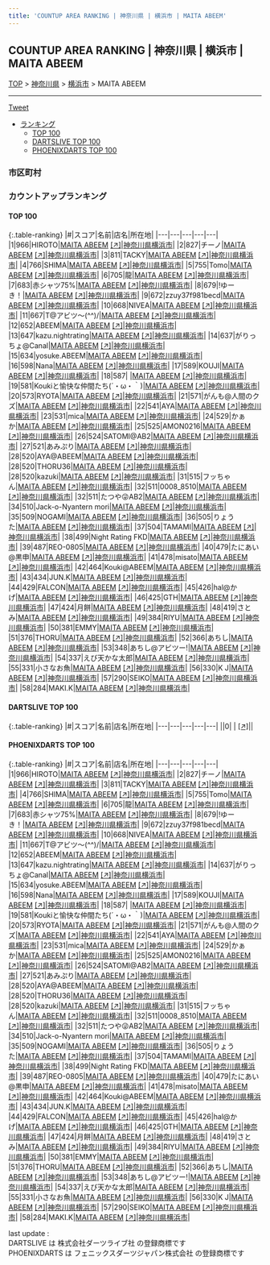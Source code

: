 ```yaml
---
title: 'COUNTUP AREA RANKING | 神奈川県 | 横浜市 | MAITA ABEEM'
---
```

## COUNTUP AREA RANKING | 神奈川県 | 横浜市 | MAITA ABEEM

[TOP](/darts/rank/) > [神奈川県](/darts/rank/神奈川県/) > [横浜市](/darts/rank/神奈川県/横浜市/) > MAITA ABEEM

___

<a href="https://twitter.com/share?ref_src=twsrc%5Etfw" data-text="COUNTUP AREA RANKING | 神奈川県横浜市MAITA ABEEM" class="twitter-share-button" data-hashtags="DARTSLIVE,PHOENIXDARTS,darts,ダーツ" data-show-count="false">Tweet</a>

* [ランキング](#カウントアップランキング)
    * [TOP 100](#top-100)
    * [DARTSLIVE TOP 100](#dartslive-top-100)
    * [PHOENIXDARTS TOP 100](#phoenixdarts-top-100)

### 市区町村

<ul>

</ul>

### カウントアップランキング

#### TOP 100



{:.table-ranking}
|#|スコア|名前|店名|所在地|
|---|---|---|---|---|
|1|966|<span class="rank-name-pd">HIROTO</span>|<a href="/darts/rank/shops/84461.html">MAITA ABEEM</a> <a href="https://vs.phoenixdarts.com/jp/shop/shopDetailInfo/s_84461?s_seq=84461">[↗]</a>|<a href="/darts/rank/神奈川県/横浜市">神奈川県横浜市</a>|
|2|827|<span class="rank-name-pd">チーノ</span>|<a href="/darts/rank/shops/84461.html">MAITA ABEEM</a> <a href="https://vs.phoenixdarts.com/jp/shop/shopDetailInfo/s_84461?s_seq=84461">[↗]</a>|<a href="/darts/rank/神奈川県/横浜市">神奈川県横浜市</a>|
|3|811|<span class="rank-name-pd">TACKY</span>|<a href="/darts/rank/shops/84461.html">MAITA ABEEM</a> <a href="https://vs.phoenixdarts.com/jp/shop/shopDetailInfo/s_84461?s_seq=84461">[↗]</a>|<a href="/darts/rank/神奈川県/横浜市">神奈川県横浜市</a>|
|4|766|<span class="rank-name-pd">SHIMA</span>|<a href="/darts/rank/shops/84461.html">MAITA ABEEM</a> <a href="https://vs.phoenixdarts.com/jp/shop/shopDetailInfo/s_84461?s_seq=84461">[↗]</a>|<a href="/darts/rank/神奈川県/横浜市">神奈川県横浜市</a>|
|5|755|<span class="rank-name-pd">Tomo</span>|<a href="/darts/rank/shops/84461.html">MAITA ABEEM</a> <a href="https://vs.phoenixdarts.com/jp/shop/shopDetailInfo/s_84461?s_seq=84461">[↗]</a>|<a href="/darts/rank/神奈川県/横浜市">神奈川県横浜市</a>|
|6|705|<span class="rank-name-pd">龍</span>|<a href="/darts/rank/shops/84461.html">MAITA ABEEM</a> <a href="https://vs.phoenixdarts.com/jp/shop/shopDetailInfo/s_84461?s_seq=84461">[↗]</a>|<a href="/darts/rank/神奈川県/横浜市">神奈川県横浜市</a>|
|7|683|<span class="rank-name-pd">赤シャツ75%</span>|<a href="/darts/rank/shops/84461.html">MAITA ABEEM</a> <a href="https://vs.phoenixdarts.com/jp/shop/shopDetailInfo/s_84461?s_seq=84461">[↗]</a>|<a href="/darts/rank/神奈川県/横浜市">神奈川県横浜市</a>|
|8|679|<span class="rank-name-pd">!ゆーき！</span>|<a href="/darts/rank/shops/84461.html">MAITA ABEEM</a> <a href="https://vs.phoenixdarts.com/jp/shop/shopDetailInfo/s_84461?s_seq=84461">[↗]</a>|<a href="/darts/rank/神奈川県/横浜市">神奈川県横浜市</a>|
|9|672|<span class="rank-name-pd">zzuy37f981becd</span>|<a href="/darts/rank/shops/84461.html">MAITA ABEEM</a> <a href="https://vs.phoenixdarts.com/jp/shop/shopDetailInfo/s_84461?s_seq=84461">[↗]</a>|<a href="/darts/rank/神奈川県/横浜市">神奈川県横浜市</a>|
|10|668|<span class="rank-name-pd">NIVEA</span>|<a href="/darts/rank/shops/84461.html">MAITA ABEEM</a> <a href="https://vs.phoenixdarts.com/jp/shop/shopDetailInfo/s_84461?s_seq=84461">[↗]</a>|<a href="/darts/rank/神奈川県/横浜市">神奈川県横浜市</a>|
|11|667|<span class="rank-name-pd">T@アビツ～(^^)/</span>|<a href="/darts/rank/shops/84461.html">MAITA ABEEM</a> <a href="https://vs.phoenixdarts.com/jp/shop/shopDetailInfo/s_84461?s_seq=84461">[↗]</a>|<a href="/darts/rank/神奈川県/横浜市">神奈川県横浜市</a>|
|12|652|<span class="rank-name-pd">ABEEM</span>|<a href="/darts/rank/shops/84461.html">MAITA ABEEM</a> <a href="https://vs.phoenixdarts.com/jp/shop/shopDetailInfo/s_84461?s_seq=84461">[↗]</a>|<a href="/darts/rank/神奈川県/横浜市">神奈川県横浜市</a>|
|13|647|<span class="rank-name-pd">kazu.nightrating</span>|<a href="/darts/rank/shops/84461.html">MAITA ABEEM</a> <a href="https://vs.phoenixdarts.com/jp/shop/shopDetailInfo/s_84461?s_seq=84461">[↗]</a>|<a href="/darts/rank/神奈川県/横浜市">神奈川県横浜市</a>|
|14|637|<span class="rank-name-pd">がりっちょ@Canal</span>|<a href="/darts/rank/shops/84461.html">MAITA ABEEM</a> <a href="https://vs.phoenixdarts.com/jp/shop/shopDetailInfo/s_84461?s_seq=84461">[↗]</a>|<a href="/darts/rank/神奈川県/横浜市">神奈川県横浜市</a>|
|15|634|<span class="rank-name-pd">yosuke.ABEEM</span>|<a href="/darts/rank/shops/84461.html">MAITA ABEEM</a> <a href="https://vs.phoenixdarts.com/jp/shop/shopDetailInfo/s_84461?s_seq=84461">[↗]</a>|<a href="/darts/rank/神奈川県/横浜市">神奈川県横浜市</a>|
|16|598|<span class="rank-name-pd">Nana</span>|<a href="/darts/rank/shops/84461.html">MAITA ABEEM</a> <a href="https://vs.phoenixdarts.com/jp/shop/shopDetailInfo/s_84461?s_seq=84461">[↗]</a>|<a href="/darts/rank/神奈川県/横浜市">神奈川県横浜市</a>|
|17|589|<span class="rank-name-pd">KOUJI</span>|<a href="/darts/rank/shops/84461.html">MAITA ABEEM</a> <a href="https://vs.phoenixdarts.com/jp/shop/shopDetailInfo/s_84461?s_seq=84461">[↗]</a>|<a href="/darts/rank/神奈川県/横浜市">神奈川県横浜市</a>|
|18|587|<span class="rank-name-pd">  </span>|<a href="/darts/rank/shops/84461.html">MAITA ABEEM</a> <a href="https://vs.phoenixdarts.com/jp/shop/shopDetailInfo/s_84461?s_seq=84461">[↗]</a>|<a href="/darts/rank/神奈川県/横浜市">神奈川県横浜市</a>|
|19|581|<span class="rank-name-pd">Koukiと愉快な仲間たち(´・ω・｀)</span>|<a href="/darts/rank/shops/84461.html">MAITA ABEEM</a> <a href="https://vs.phoenixdarts.com/jp/shop/shopDetailInfo/s_84461?s_seq=84461">[↗]</a>|<a href="/darts/rank/神奈川県/横浜市">神奈川県横浜市</a>|
|20|573|<span class="rank-name-pd">RYOTA</span>|<a href="/darts/rank/shops/84461.html">MAITA ABEEM</a> <a href="https://vs.phoenixdarts.com/jp/shop/shopDetailInfo/s_84461?s_seq=84461">[↗]</a>|<a href="/darts/rank/神奈川県/横浜市">神奈川県横浜市</a>|
|21|571|<span class="rank-name-pd">がんも@人間のクズ</span>|<a href="/darts/rank/shops/84461.html">MAITA ABEEM</a> <a href="https://vs.phoenixdarts.com/jp/shop/shopDetailInfo/s_84461?s_seq=84461">[↗]</a>|<a href="/darts/rank/神奈川県/横浜市">神奈川県横浜市</a>|
|22|541|<span class="rank-name-pd">AYA</span>|<a href="/darts/rank/shops/84461.html">MAITA ABEEM</a> <a href="https://vs.phoenixdarts.com/jp/shop/shopDetailInfo/s_84461?s_seq=84461">[↗]</a>|<a href="/darts/rank/神奈川県/横浜市">神奈川県横浜市</a>|
|23|531|<span class="rank-name-pd">mica</span>|<a href="/darts/rank/shops/84461.html">MAITA ABEEM</a> <a href="https://vs.phoenixdarts.com/jp/shop/shopDetailInfo/s_84461?s_seq=84461">[↗]</a>|<a href="/darts/rank/神奈川県/横浜市">神奈川県横浜市</a>|
|24|529|<span class="rank-name-pd">かぁか</span>|<a href="/darts/rank/shops/84461.html">MAITA ABEEM</a> <a href="https://vs.phoenixdarts.com/jp/shop/shopDetailInfo/s_84461?s_seq=84461">[↗]</a>|<a href="/darts/rank/神奈川県/横浜市">神奈川県横浜市</a>|
|25|525|<span class="rank-name-pd">AMON0216</span>|<a href="/darts/rank/shops/84461.html">MAITA ABEEM</a> <a href="https://vs.phoenixdarts.com/jp/shop/shopDetailInfo/s_84461?s_seq=84461">[↗]</a>|<a href="/darts/rank/神奈川県/横浜市">神奈川県横浜市</a>|
|26|524|<span class="rank-name-pd">SATOMI@AB2</span>|<a href="/darts/rank/shops/84461.html">MAITA ABEEM</a> <a href="https://vs.phoenixdarts.com/jp/shop/shopDetailInfo/s_84461?s_seq=84461">[↗]</a>|<a href="/darts/rank/神奈川県/横浜市">神奈川県横浜市</a>|
|27|521|<span class="rank-name-pd">あみぷり</span>|<a href="/darts/rank/shops/84461.html">MAITA ABEEM</a> <a href="https://vs.phoenixdarts.com/jp/shop/shopDetailInfo/s_84461?s_seq=84461">[↗]</a>|<a href="/darts/rank/神奈川県/横浜市">神奈川県横浜市</a>|
|28|520|<span class="rank-name-pd">AYA@ABEEM</span>|<a href="/darts/rank/shops/84461.html">MAITA ABEEM</a> <a href="https://vs.phoenixdarts.com/jp/shop/shopDetailInfo/s_84461?s_seq=84461">[↗]</a>|<a href="/darts/rank/神奈川県/横浜市">神奈川県横浜市</a>|
|28|520|<span class="rank-name-pd">THORU36</span>|<a href="/darts/rank/shops/84461.html">MAITA ABEEM</a> <a href="https://vs.phoenixdarts.com/jp/shop/shopDetailInfo/s_84461?s_seq=84461">[↗]</a>|<a href="/darts/rank/神奈川県/横浜市">神奈川県横浜市</a>|
|28|520|<span class="rank-name-pd">kazuki</span>|<a href="/darts/rank/shops/84461.html">MAITA ABEEM</a> <a href="https://vs.phoenixdarts.com/jp/shop/shopDetailInfo/s_84461?s_seq=84461">[↗]</a>|<a href="/darts/rank/神奈川県/横浜市">神奈川県横浜市</a>|
|31|515|<span class="rank-name-pd">フッちゃん</span>|<a href="/darts/rank/shops/84461.html">MAITA ABEEM</a> <a href="https://vs.phoenixdarts.com/jp/shop/shopDetailInfo/s_84461?s_seq=84461">[↗]</a>|<a href="/darts/rank/神奈川県/横浜市">神奈川県横浜市</a>|
|32|511|<span class="rank-name-pd">0008_8510</span>|<a href="/darts/rank/shops/84461.html">MAITA ABEEM</a> <a href="https://vs.phoenixdarts.com/jp/shop/shopDetailInfo/s_84461?s_seq=84461">[↗]</a>|<a href="/darts/rank/神奈川県/横浜市">神奈川県横浜市</a>|
|32|511|<span class="rank-name-pd">たつや😜AB2</span>|<a href="/darts/rank/shops/84461.html">MAITA ABEEM</a> <a href="https://vs.phoenixdarts.com/jp/shop/shopDetailInfo/s_84461?s_seq=84461">[↗]</a>|<a href="/darts/rank/神奈川県/横浜市">神奈川県横浜市</a>|
|34|510|<span class="rank-name-pd">Jack-o-Nyantern mori</span>|<a href="/darts/rank/shops/84461.html">MAITA ABEEM</a> <a href="https://vs.phoenixdarts.com/jp/shop/shopDetailInfo/s_84461?s_seq=84461">[↗]</a>|<a href="/darts/rank/神奈川県/横浜市">神奈川県横浜市</a>|
|35|509|<span class="rank-name-pd">NOGAMI</span>|<a href="/darts/rank/shops/84461.html">MAITA ABEEM</a> <a href="https://vs.phoenixdarts.com/jp/shop/shopDetailInfo/s_84461?s_seq=84461">[↗]</a>|<a href="/darts/rank/神奈川県/横浜市">神奈川県横浜市</a>|
|36|505|<span class="rank-name-pd">りょうた</span>|<a href="/darts/rank/shops/84461.html">MAITA ABEEM</a> <a href="https://vs.phoenixdarts.com/jp/shop/shopDetailInfo/s_84461?s_seq=84461">[↗]</a>|<a href="/darts/rank/神奈川県/横浜市">神奈川県横浜市</a>|
|37|504|<span class="rank-name-pd">TAMAMI</span>|<a href="/darts/rank/shops/84461.html">MAITA ABEEM</a> <a href="https://vs.phoenixdarts.com/jp/shop/shopDetailInfo/s_84461?s_seq=84461">[↗]</a>|<a href="/darts/rank/神奈川県/横浜市">神奈川県横浜市</a>|
|38|499|<span class="rank-name-pd">Night Rating FKD</span>|<a href="/darts/rank/shops/84461.html">MAITA ABEEM</a> <a href="https://vs.phoenixdarts.com/jp/shop/shopDetailInfo/s_84461?s_seq=84461">[↗]</a>|<a href="/darts/rank/神奈川県/横浜市">神奈川県横浜市</a>|
|39|487|<span class="rank-name-pd">REO-0805</span>|<a href="/darts/rank/shops/84461.html">MAITA ABEEM</a> <a href="https://vs.phoenixdarts.com/jp/shop/shopDetailInfo/s_84461?s_seq=84461">[↗]</a>|<a href="/darts/rank/神奈川県/横浜市">神奈川県横浜市</a>|
|40|479|<span class="rank-name-pd">たにあい@黒申</span>|<a href="/darts/rank/shops/84461.html">MAITA ABEEM</a> <a href="https://vs.phoenixdarts.com/jp/shop/shopDetailInfo/s_84461?s_seq=84461">[↗]</a>|<a href="/darts/rank/神奈川県/横浜市">神奈川県横浜市</a>|
|41|478|<span class="rank-name-pd">misato</span>|<a href="/darts/rank/shops/84461.html">MAITA ABEEM</a> <a href="https://vs.phoenixdarts.com/jp/shop/shopDetailInfo/s_84461?s_seq=84461">[↗]</a>|<a href="/darts/rank/神奈川県/横浜市">神奈川県横浜市</a>|
|42|464|<span class="rank-name-pd">Kouki@ABEEM</span>|<a href="/darts/rank/shops/84461.html">MAITA ABEEM</a> <a href="https://vs.phoenixdarts.com/jp/shop/shopDetailInfo/s_84461?s_seq=84461">[↗]</a>|<a href="/darts/rank/神奈川県/横浜市">神奈川県横浜市</a>|
|43|434|<span class="rank-name-pd">JUN.K</span>|<a href="/darts/rank/shops/84461.html">MAITA ABEEM</a> <a href="https://vs.phoenixdarts.com/jp/shop/shopDetailInfo/s_84461?s_seq=84461">[↗]</a>|<a href="/darts/rank/神奈川県/横浜市">神奈川県横浜市</a>|
|44|429|<span class="rank-name-pd">FALCON</span>|<a href="/darts/rank/shops/84461.html">MAITA ABEEM</a> <a href="https://vs.phoenixdarts.com/jp/shop/shopDetailInfo/s_84461?s_seq=84461">[↗]</a>|<a href="/darts/rank/神奈川県/横浜市">神奈川県横浜市</a>|
|45|426|<span class="rank-name-pd">hal@かげ</span>|<a href="/darts/rank/shops/84461.html">MAITA ABEEM</a> <a href="https://vs.phoenixdarts.com/jp/shop/shopDetailInfo/s_84461?s_seq=84461">[↗]</a>|<a href="/darts/rank/神奈川県/横浜市">神奈川県横浜市</a>|
|46|425|<span class="rank-name-pd">GTH</span>|<a href="/darts/rank/shops/84461.html">MAITA ABEEM</a> <a href="https://vs.phoenixdarts.com/jp/shop/shopDetailInfo/s_84461?s_seq=84461">[↗]</a>|<a href="/darts/rank/神奈川県/横浜市">神奈川県横浜市</a>|
|47|424|<span class="rank-name-pd">月餅</span>|<a href="/darts/rank/shops/84461.html">MAITA ABEEM</a> <a href="https://vs.phoenixdarts.com/jp/shop/shopDetailInfo/s_84461?s_seq=84461">[↗]</a>|<a href="/darts/rank/神奈川県/横浜市">神奈川県横浜市</a>|
|48|419|<span class="rank-name-pd">さとみ</span>|<a href="/darts/rank/shops/84461.html">MAITA ABEEM</a> <a href="https://vs.phoenixdarts.com/jp/shop/shopDetailInfo/s_84461?s_seq=84461">[↗]</a>|<a href="/darts/rank/神奈川県/横浜市">神奈川県横浜市</a>|
|49|384|<span class="rank-name-pd">RIYU</span>|<a href="/darts/rank/shops/84461.html">MAITA ABEEM</a> <a href="https://vs.phoenixdarts.com/jp/shop/shopDetailInfo/s_84461?s_seq=84461">[↗]</a>|<a href="/darts/rank/神奈川県/横浜市">神奈川県横浜市</a>|
|50|381|<span class="rank-name-pd">EMMY</span>|<a href="/darts/rank/shops/84461.html">MAITA ABEEM</a> <a href="https://vs.phoenixdarts.com/jp/shop/shopDetailInfo/s_84461?s_seq=84461">[↗]</a>|<a href="/darts/rank/神奈川県/横浜市">神奈川県横浜市</a>|
|51|376|<span class="rank-name-pd">THORU</span>|<a href="/darts/rank/shops/84461.html">MAITA ABEEM</a> <a href="https://vs.phoenixdarts.com/jp/shop/shopDetailInfo/s_84461?s_seq=84461">[↗]</a>|<a href="/darts/rank/神奈川県/横浜市">神奈川県横浜市</a>|
|52|366|<span class="rank-name-pd">あちし</span>|<a href="/darts/rank/shops/84461.html">MAITA ABEEM</a> <a href="https://vs.phoenixdarts.com/jp/shop/shopDetailInfo/s_84461?s_seq=84461">[↗]</a>|<a href="/darts/rank/神奈川県/横浜市">神奈川県横浜市</a>|
|53|348|<span class="rank-name-pd">あちし@アビツー!</span>|<a href="/darts/rank/shops/84461.html">MAITA ABEEM</a> <a href="https://vs.phoenixdarts.com/jp/shop/shopDetailInfo/s_84461?s_seq=84461">[↗]</a>|<a href="/darts/rank/神奈川県/横浜市">神奈川県横浜市</a>|
|54|337|<span class="rank-name-pd">えび天かな太郎</span>|<a href="/darts/rank/shops/84461.html">MAITA ABEEM</a> <a href="https://vs.phoenixdarts.com/jp/shop/shopDetailInfo/s_84461?s_seq=84461">[↗]</a>|<a href="/darts/rank/神奈川県/横浜市">神奈川県横浜市</a>|
|55|331|<span class="rank-name-pd">小さなお魚</span>|<a href="/darts/rank/shops/84461.html">MAITA ABEEM</a> <a href="https://vs.phoenixdarts.com/jp/shop/shopDetailInfo/s_84461?s_seq=84461">[↗]</a>|<a href="/darts/rank/神奈川県/横浜市">神奈川県横浜市</a>|
|56|330|<span class="rank-name-pd">K J</span>|<a href="/darts/rank/shops/84461.html">MAITA ABEEM</a> <a href="https://vs.phoenixdarts.com/jp/shop/shopDetailInfo/s_84461?s_seq=84461">[↗]</a>|<a href="/darts/rank/神奈川県/横浜市">神奈川県横浜市</a>|
|57|290|<span class="rank-name-pd">SEIKO</span>|<a href="/darts/rank/shops/84461.html">MAITA ABEEM</a> <a href="https://vs.phoenixdarts.com/jp/shop/shopDetailInfo/s_84461?s_seq=84461">[↗]</a>|<a href="/darts/rank/神奈川県/横浜市">神奈川県横浜市</a>|
|58|284|<span class="rank-name-pd">MAKI.K</span>|<a href="/darts/rank/shops/84461.html">MAITA ABEEM</a> <a href="https://vs.phoenixdarts.com/jp/shop/shopDetailInfo/s_84461?s_seq=84461">[↗]</a>|<a href="/darts/rank/神奈川県/横浜市">神奈川県横浜市</a>|


#### DARTSLIVE TOP 100



{:.table-ranking}
|#|スコア|名前|店名|所在地|
|---|---|---|---|---|
||0|<span class="rank-name-dl"> </span>|<a href="/darts/rank/shops/.html"></a> <a href="">[↗]</a>|<a href="/darts/rank//"></a>|


#### PHOENIXDARTS TOP 100



{:.table-ranking}
|#|スコア|名前|店名|所在地|
|---|---|---|---|---|
|1|966|<span class="rank-name-pd">HIROTO</span>|<a href="/darts/rank/shops/84461.html">MAITA ABEEM</a> <a href="https://vs.phoenixdarts.com/jp/shop/shopDetailInfo/s_84461?s_seq=84461">[↗]</a>|<a href="/darts/rank/神奈川県/横浜市">神奈川県横浜市</a>|
|2|827|<span class="rank-name-pd">チーノ</span>|<a href="/darts/rank/shops/84461.html">MAITA ABEEM</a> <a href="https://vs.phoenixdarts.com/jp/shop/shopDetailInfo/s_84461?s_seq=84461">[↗]</a>|<a href="/darts/rank/神奈川県/横浜市">神奈川県横浜市</a>|
|3|811|<span class="rank-name-pd">TACKY</span>|<a href="/darts/rank/shops/84461.html">MAITA ABEEM</a> <a href="https://vs.phoenixdarts.com/jp/shop/shopDetailInfo/s_84461?s_seq=84461">[↗]</a>|<a href="/darts/rank/神奈川県/横浜市">神奈川県横浜市</a>|
|4|766|<span class="rank-name-pd">SHIMA</span>|<a href="/darts/rank/shops/84461.html">MAITA ABEEM</a> <a href="https://vs.phoenixdarts.com/jp/shop/shopDetailInfo/s_84461?s_seq=84461">[↗]</a>|<a href="/darts/rank/神奈川県/横浜市">神奈川県横浜市</a>|
|5|755|<span class="rank-name-pd">Tomo</span>|<a href="/darts/rank/shops/84461.html">MAITA ABEEM</a> <a href="https://vs.phoenixdarts.com/jp/shop/shopDetailInfo/s_84461?s_seq=84461">[↗]</a>|<a href="/darts/rank/神奈川県/横浜市">神奈川県横浜市</a>|
|6|705|<span class="rank-name-pd">龍</span>|<a href="/darts/rank/shops/84461.html">MAITA ABEEM</a> <a href="https://vs.phoenixdarts.com/jp/shop/shopDetailInfo/s_84461?s_seq=84461">[↗]</a>|<a href="/darts/rank/神奈川県/横浜市">神奈川県横浜市</a>|
|7|683|<span class="rank-name-pd">赤シャツ75%</span>|<a href="/darts/rank/shops/84461.html">MAITA ABEEM</a> <a href="https://vs.phoenixdarts.com/jp/shop/shopDetailInfo/s_84461?s_seq=84461">[↗]</a>|<a href="/darts/rank/神奈川県/横浜市">神奈川県横浜市</a>|
|8|679|<span class="rank-name-pd">!ゆーき！</span>|<a href="/darts/rank/shops/84461.html">MAITA ABEEM</a> <a href="https://vs.phoenixdarts.com/jp/shop/shopDetailInfo/s_84461?s_seq=84461">[↗]</a>|<a href="/darts/rank/神奈川県/横浜市">神奈川県横浜市</a>|
|9|672|<span class="rank-name-pd">zzuy37f981becd</span>|<a href="/darts/rank/shops/84461.html">MAITA ABEEM</a> <a href="https://vs.phoenixdarts.com/jp/shop/shopDetailInfo/s_84461?s_seq=84461">[↗]</a>|<a href="/darts/rank/神奈川県/横浜市">神奈川県横浜市</a>|
|10|668|<span class="rank-name-pd">NIVEA</span>|<a href="/darts/rank/shops/84461.html">MAITA ABEEM</a> <a href="https://vs.phoenixdarts.com/jp/shop/shopDetailInfo/s_84461?s_seq=84461">[↗]</a>|<a href="/darts/rank/神奈川県/横浜市">神奈川県横浜市</a>|
|11|667|<span class="rank-name-pd">T@アビツ～(^^)/</span>|<a href="/darts/rank/shops/84461.html">MAITA ABEEM</a> <a href="https://vs.phoenixdarts.com/jp/shop/shopDetailInfo/s_84461?s_seq=84461">[↗]</a>|<a href="/darts/rank/神奈川県/横浜市">神奈川県横浜市</a>|
|12|652|<span class="rank-name-pd">ABEEM</span>|<a href="/darts/rank/shops/84461.html">MAITA ABEEM</a> <a href="https://vs.phoenixdarts.com/jp/shop/shopDetailInfo/s_84461?s_seq=84461">[↗]</a>|<a href="/darts/rank/神奈川県/横浜市">神奈川県横浜市</a>|
|13|647|<span class="rank-name-pd">kazu.nightrating</span>|<a href="/darts/rank/shops/84461.html">MAITA ABEEM</a> <a href="https://vs.phoenixdarts.com/jp/shop/shopDetailInfo/s_84461?s_seq=84461">[↗]</a>|<a href="/darts/rank/神奈川県/横浜市">神奈川県横浜市</a>|
|14|637|<span class="rank-name-pd">がりっちょ@Canal</span>|<a href="/darts/rank/shops/84461.html">MAITA ABEEM</a> <a href="https://vs.phoenixdarts.com/jp/shop/shopDetailInfo/s_84461?s_seq=84461">[↗]</a>|<a href="/darts/rank/神奈川県/横浜市">神奈川県横浜市</a>|
|15|634|<span class="rank-name-pd">yosuke.ABEEM</span>|<a href="/darts/rank/shops/84461.html">MAITA ABEEM</a> <a href="https://vs.phoenixdarts.com/jp/shop/shopDetailInfo/s_84461?s_seq=84461">[↗]</a>|<a href="/darts/rank/神奈川県/横浜市">神奈川県横浜市</a>|
|16|598|<span class="rank-name-pd">Nana</span>|<a href="/darts/rank/shops/84461.html">MAITA ABEEM</a> <a href="https://vs.phoenixdarts.com/jp/shop/shopDetailInfo/s_84461?s_seq=84461">[↗]</a>|<a href="/darts/rank/神奈川県/横浜市">神奈川県横浜市</a>|
|17|589|<span class="rank-name-pd">KOUJI</span>|<a href="/darts/rank/shops/84461.html">MAITA ABEEM</a> <a href="https://vs.phoenixdarts.com/jp/shop/shopDetailInfo/s_84461?s_seq=84461">[↗]</a>|<a href="/darts/rank/神奈川県/横浜市">神奈川県横浜市</a>|
|18|587|<span class="rank-name-pd">  </span>|<a href="/darts/rank/shops/84461.html">MAITA ABEEM</a> <a href="https://vs.phoenixdarts.com/jp/shop/shopDetailInfo/s_84461?s_seq=84461">[↗]</a>|<a href="/darts/rank/神奈川県/横浜市">神奈川県横浜市</a>|
|19|581|<span class="rank-name-pd">Koukiと愉快な仲間たち(´・ω・｀)</span>|<a href="/darts/rank/shops/84461.html">MAITA ABEEM</a> <a href="https://vs.phoenixdarts.com/jp/shop/shopDetailInfo/s_84461?s_seq=84461">[↗]</a>|<a href="/darts/rank/神奈川県/横浜市">神奈川県横浜市</a>|
|20|573|<span class="rank-name-pd">RYOTA</span>|<a href="/darts/rank/shops/84461.html">MAITA ABEEM</a> <a href="https://vs.phoenixdarts.com/jp/shop/shopDetailInfo/s_84461?s_seq=84461">[↗]</a>|<a href="/darts/rank/神奈川県/横浜市">神奈川県横浜市</a>|
|21|571|<span class="rank-name-pd">がんも@人間のクズ</span>|<a href="/darts/rank/shops/84461.html">MAITA ABEEM</a> <a href="https://vs.phoenixdarts.com/jp/shop/shopDetailInfo/s_84461?s_seq=84461">[↗]</a>|<a href="/darts/rank/神奈川県/横浜市">神奈川県横浜市</a>|
|22|541|<span class="rank-name-pd">AYA</span>|<a href="/darts/rank/shops/84461.html">MAITA ABEEM</a> <a href="https://vs.phoenixdarts.com/jp/shop/shopDetailInfo/s_84461?s_seq=84461">[↗]</a>|<a href="/darts/rank/神奈川県/横浜市">神奈川県横浜市</a>|
|23|531|<span class="rank-name-pd">mica</span>|<a href="/darts/rank/shops/84461.html">MAITA ABEEM</a> <a href="https://vs.phoenixdarts.com/jp/shop/shopDetailInfo/s_84461?s_seq=84461">[↗]</a>|<a href="/darts/rank/神奈川県/横浜市">神奈川県横浜市</a>|
|24|529|<span class="rank-name-pd">かぁか</span>|<a href="/darts/rank/shops/84461.html">MAITA ABEEM</a> <a href="https://vs.phoenixdarts.com/jp/shop/shopDetailInfo/s_84461?s_seq=84461">[↗]</a>|<a href="/darts/rank/神奈川県/横浜市">神奈川県横浜市</a>|
|25|525|<span class="rank-name-pd">AMON0216</span>|<a href="/darts/rank/shops/84461.html">MAITA ABEEM</a> <a href="https://vs.phoenixdarts.com/jp/shop/shopDetailInfo/s_84461?s_seq=84461">[↗]</a>|<a href="/darts/rank/神奈川県/横浜市">神奈川県横浜市</a>|
|26|524|<span class="rank-name-pd">SATOMI@AB2</span>|<a href="/darts/rank/shops/84461.html">MAITA ABEEM</a> <a href="https://vs.phoenixdarts.com/jp/shop/shopDetailInfo/s_84461?s_seq=84461">[↗]</a>|<a href="/darts/rank/神奈川県/横浜市">神奈川県横浜市</a>|
|27|521|<span class="rank-name-pd">あみぷり</span>|<a href="/darts/rank/shops/84461.html">MAITA ABEEM</a> <a href="https://vs.phoenixdarts.com/jp/shop/shopDetailInfo/s_84461?s_seq=84461">[↗]</a>|<a href="/darts/rank/神奈川県/横浜市">神奈川県横浜市</a>|
|28|520|<span class="rank-name-pd">AYA@ABEEM</span>|<a href="/darts/rank/shops/84461.html">MAITA ABEEM</a> <a href="https://vs.phoenixdarts.com/jp/shop/shopDetailInfo/s_84461?s_seq=84461">[↗]</a>|<a href="/darts/rank/神奈川県/横浜市">神奈川県横浜市</a>|
|28|520|<span class="rank-name-pd">THORU36</span>|<a href="/darts/rank/shops/84461.html">MAITA ABEEM</a> <a href="https://vs.phoenixdarts.com/jp/shop/shopDetailInfo/s_84461?s_seq=84461">[↗]</a>|<a href="/darts/rank/神奈川県/横浜市">神奈川県横浜市</a>|
|28|520|<span class="rank-name-pd">kazuki</span>|<a href="/darts/rank/shops/84461.html">MAITA ABEEM</a> <a href="https://vs.phoenixdarts.com/jp/shop/shopDetailInfo/s_84461?s_seq=84461">[↗]</a>|<a href="/darts/rank/神奈川県/横浜市">神奈川県横浜市</a>|
|31|515|<span class="rank-name-pd">フッちゃん</span>|<a href="/darts/rank/shops/84461.html">MAITA ABEEM</a> <a href="https://vs.phoenixdarts.com/jp/shop/shopDetailInfo/s_84461?s_seq=84461">[↗]</a>|<a href="/darts/rank/神奈川県/横浜市">神奈川県横浜市</a>|
|32|511|<span class="rank-name-pd">0008_8510</span>|<a href="/darts/rank/shops/84461.html">MAITA ABEEM</a> <a href="https://vs.phoenixdarts.com/jp/shop/shopDetailInfo/s_84461?s_seq=84461">[↗]</a>|<a href="/darts/rank/神奈川県/横浜市">神奈川県横浜市</a>|
|32|511|<span class="rank-name-pd">たつや😜AB2</span>|<a href="/darts/rank/shops/84461.html">MAITA ABEEM</a> <a href="https://vs.phoenixdarts.com/jp/shop/shopDetailInfo/s_84461?s_seq=84461">[↗]</a>|<a href="/darts/rank/神奈川県/横浜市">神奈川県横浜市</a>|
|34|510|<span class="rank-name-pd">Jack-o-Nyantern mori</span>|<a href="/darts/rank/shops/84461.html">MAITA ABEEM</a> <a href="https://vs.phoenixdarts.com/jp/shop/shopDetailInfo/s_84461?s_seq=84461">[↗]</a>|<a href="/darts/rank/神奈川県/横浜市">神奈川県横浜市</a>|
|35|509|<span class="rank-name-pd">NOGAMI</span>|<a href="/darts/rank/shops/84461.html">MAITA ABEEM</a> <a href="https://vs.phoenixdarts.com/jp/shop/shopDetailInfo/s_84461?s_seq=84461">[↗]</a>|<a href="/darts/rank/神奈川県/横浜市">神奈川県横浜市</a>|
|36|505|<span class="rank-name-pd">りょうた</span>|<a href="/darts/rank/shops/84461.html">MAITA ABEEM</a> <a href="https://vs.phoenixdarts.com/jp/shop/shopDetailInfo/s_84461?s_seq=84461">[↗]</a>|<a href="/darts/rank/神奈川県/横浜市">神奈川県横浜市</a>|
|37|504|<span class="rank-name-pd">TAMAMI</span>|<a href="/darts/rank/shops/84461.html">MAITA ABEEM</a> <a href="https://vs.phoenixdarts.com/jp/shop/shopDetailInfo/s_84461?s_seq=84461">[↗]</a>|<a href="/darts/rank/神奈川県/横浜市">神奈川県横浜市</a>|
|38|499|<span class="rank-name-pd">Night Rating FKD</span>|<a href="/darts/rank/shops/84461.html">MAITA ABEEM</a> <a href="https://vs.phoenixdarts.com/jp/shop/shopDetailInfo/s_84461?s_seq=84461">[↗]</a>|<a href="/darts/rank/神奈川県/横浜市">神奈川県横浜市</a>|
|39|487|<span class="rank-name-pd">REO-0805</span>|<a href="/darts/rank/shops/84461.html">MAITA ABEEM</a> <a href="https://vs.phoenixdarts.com/jp/shop/shopDetailInfo/s_84461?s_seq=84461">[↗]</a>|<a href="/darts/rank/神奈川県/横浜市">神奈川県横浜市</a>|
|40|479|<span class="rank-name-pd">たにあい@黒申</span>|<a href="/darts/rank/shops/84461.html">MAITA ABEEM</a> <a href="https://vs.phoenixdarts.com/jp/shop/shopDetailInfo/s_84461?s_seq=84461">[↗]</a>|<a href="/darts/rank/神奈川県/横浜市">神奈川県横浜市</a>|
|41|478|<span class="rank-name-pd">misato</span>|<a href="/darts/rank/shops/84461.html">MAITA ABEEM</a> <a href="https://vs.phoenixdarts.com/jp/shop/shopDetailInfo/s_84461?s_seq=84461">[↗]</a>|<a href="/darts/rank/神奈川県/横浜市">神奈川県横浜市</a>|
|42|464|<span class="rank-name-pd">Kouki@ABEEM</span>|<a href="/darts/rank/shops/84461.html">MAITA ABEEM</a> <a href="https://vs.phoenixdarts.com/jp/shop/shopDetailInfo/s_84461?s_seq=84461">[↗]</a>|<a href="/darts/rank/神奈川県/横浜市">神奈川県横浜市</a>|
|43|434|<span class="rank-name-pd">JUN.K</span>|<a href="/darts/rank/shops/84461.html">MAITA ABEEM</a> <a href="https://vs.phoenixdarts.com/jp/shop/shopDetailInfo/s_84461?s_seq=84461">[↗]</a>|<a href="/darts/rank/神奈川県/横浜市">神奈川県横浜市</a>|
|44|429|<span class="rank-name-pd">FALCON</span>|<a href="/darts/rank/shops/84461.html">MAITA ABEEM</a> <a href="https://vs.phoenixdarts.com/jp/shop/shopDetailInfo/s_84461?s_seq=84461">[↗]</a>|<a href="/darts/rank/神奈川県/横浜市">神奈川県横浜市</a>|
|45|426|<span class="rank-name-pd">hal@かげ</span>|<a href="/darts/rank/shops/84461.html">MAITA ABEEM</a> <a href="https://vs.phoenixdarts.com/jp/shop/shopDetailInfo/s_84461?s_seq=84461">[↗]</a>|<a href="/darts/rank/神奈川県/横浜市">神奈川県横浜市</a>|
|46|425|<span class="rank-name-pd">GTH</span>|<a href="/darts/rank/shops/84461.html">MAITA ABEEM</a> <a href="https://vs.phoenixdarts.com/jp/shop/shopDetailInfo/s_84461?s_seq=84461">[↗]</a>|<a href="/darts/rank/神奈川県/横浜市">神奈川県横浜市</a>|
|47|424|<span class="rank-name-pd">月餅</span>|<a href="/darts/rank/shops/84461.html">MAITA ABEEM</a> <a href="https://vs.phoenixdarts.com/jp/shop/shopDetailInfo/s_84461?s_seq=84461">[↗]</a>|<a href="/darts/rank/神奈川県/横浜市">神奈川県横浜市</a>|
|48|419|<span class="rank-name-pd">さとみ</span>|<a href="/darts/rank/shops/84461.html">MAITA ABEEM</a> <a href="https://vs.phoenixdarts.com/jp/shop/shopDetailInfo/s_84461?s_seq=84461">[↗]</a>|<a href="/darts/rank/神奈川県/横浜市">神奈川県横浜市</a>|
|49|384|<span class="rank-name-pd">RIYU</span>|<a href="/darts/rank/shops/84461.html">MAITA ABEEM</a> <a href="https://vs.phoenixdarts.com/jp/shop/shopDetailInfo/s_84461?s_seq=84461">[↗]</a>|<a href="/darts/rank/神奈川県/横浜市">神奈川県横浜市</a>|
|50|381|<span class="rank-name-pd">EMMY</span>|<a href="/darts/rank/shops/84461.html">MAITA ABEEM</a> <a href="https://vs.phoenixdarts.com/jp/shop/shopDetailInfo/s_84461?s_seq=84461">[↗]</a>|<a href="/darts/rank/神奈川県/横浜市">神奈川県横浜市</a>|
|51|376|<span class="rank-name-pd">THORU</span>|<a href="/darts/rank/shops/84461.html">MAITA ABEEM</a> <a href="https://vs.phoenixdarts.com/jp/shop/shopDetailInfo/s_84461?s_seq=84461">[↗]</a>|<a href="/darts/rank/神奈川県/横浜市">神奈川県横浜市</a>|
|52|366|<span class="rank-name-pd">あちし</span>|<a href="/darts/rank/shops/84461.html">MAITA ABEEM</a> <a href="https://vs.phoenixdarts.com/jp/shop/shopDetailInfo/s_84461?s_seq=84461">[↗]</a>|<a href="/darts/rank/神奈川県/横浜市">神奈川県横浜市</a>|
|53|348|<span class="rank-name-pd">あちし@アビツー!</span>|<a href="/darts/rank/shops/84461.html">MAITA ABEEM</a> <a href="https://vs.phoenixdarts.com/jp/shop/shopDetailInfo/s_84461?s_seq=84461">[↗]</a>|<a href="/darts/rank/神奈川県/横浜市">神奈川県横浜市</a>|
|54|337|<span class="rank-name-pd">えび天かな太郎</span>|<a href="/darts/rank/shops/84461.html">MAITA ABEEM</a> <a href="https://vs.phoenixdarts.com/jp/shop/shopDetailInfo/s_84461?s_seq=84461">[↗]</a>|<a href="/darts/rank/神奈川県/横浜市">神奈川県横浜市</a>|
|55|331|<span class="rank-name-pd">小さなお魚</span>|<a href="/darts/rank/shops/84461.html">MAITA ABEEM</a> <a href="https://vs.phoenixdarts.com/jp/shop/shopDetailInfo/s_84461?s_seq=84461">[↗]</a>|<a href="/darts/rank/神奈川県/横浜市">神奈川県横浜市</a>|
|56|330|<span class="rank-name-pd">K J</span>|<a href="/darts/rank/shops/84461.html">MAITA ABEEM</a> <a href="https://vs.phoenixdarts.com/jp/shop/shopDetailInfo/s_84461?s_seq=84461">[↗]</a>|<a href="/darts/rank/神奈川県/横浜市">神奈川県横浜市</a>|
|57|290|<span class="rank-name-pd">SEIKO</span>|<a href="/darts/rank/shops/84461.html">MAITA ABEEM</a> <a href="https://vs.phoenixdarts.com/jp/shop/shopDetailInfo/s_84461?s_seq=84461">[↗]</a>|<a href="/darts/rank/神奈川県/横浜市">神奈川県横浜市</a>|
|58|284|<span class="rank-name-pd">MAKI.K</span>|<a href="/darts/rank/shops/84461.html">MAITA ABEEM</a> <a href="https://vs.phoenixdarts.com/jp/shop/shopDetailInfo/s_84461?s_seq=84461">[↗]</a>|<a href="/darts/rank/神奈川県/横浜市">神奈川県横浜市</a>|


<div class="footer border-top border-gray-light mt-5 pt-3 text-right text-gray">
    last update : <span style="font-weight: italic" id="foot_last_modified"></span><br />
    DARTSLIVE は 株式会社ダーツライブ社 の登録商標です<br />
    PHOENIXDARTS は フェニックスダーツジャパン株式会社 の登録商標です<br />
</div>

<script src="https://cdnjs.cloudflare.com/ajax/libs/jquery.tablesorter/2.31.3/js/jquery.tablesorter.min.js" integrity="sha512-qzgd5cYSZcosqpzpn7zF2ZId8f/8CHmFKZ8j7mU4OUXTNRd5g+ZHBPsgKEwoqxCtdQvExE5LprwwPAgoicguNg==" crossorigin="anonymous" referrerpolicy="no-referrer"></script>
<link rel="stylesheet" href="https://cdnjs.cloudflare.com/ajax/libs/jquery.tablesorter/2.31.3/css/theme.default.min.css" integrity="sha512-wghhOJkjQX0Lh3NSWvNKeZ0ZpNn+SPVXX1Qyc9OCaogADktxrBiBdKGDoqVUOyhStvMBmJQ8ZdMHiR3wuEq8+w==" crossorigin="anonymous" referrerpolicy="no-referrer" />
<script>
$(function() {
    $(".table-ranking").tablesorter({sortList:[[0, 0]]});
    $("#foot_last_modified").text(formatDate(new Date(document.lastModified), 'yyyy-MM-dd HH:mm:ss'));
});
</script>

<script async src="https://platform.twitter.com/widgets.js" charset="utf-8"></script>